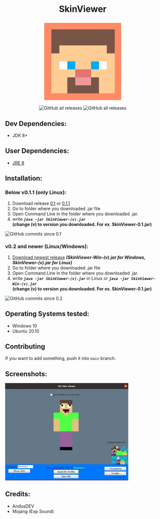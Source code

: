 # <p align="center">SkinViewer</p>

<p align="center">
 <img src="https://raw.githubusercontent.com/AndusDEV/SkinViewer/main/icon.png" alt="project icon" width="250" height="250">
</p>

<p align="center">
 <img alt="GitHub all releases" src="https://img.shields.io/github/downloads/AndusDEV/SkinViewer/total?color=%2397c6fc&label=DOWNLOADS&style=for-the-badge">
 <img alt="GitHub all releases" src="https://img.shields.io/github/v/release/AndusDEV/SkinViewer?label=NEWEST%20RELEASE&style=for-the-badge">
</p>

## Dev Dependencies:
- JDK 8+

## User Dependencies:
- [JRE 8](https://www.java.com/download/)

## Installation:

### Below v0.1.1 (only Linux):
1. Download release [0.1](https://github.com/AndusDEV/SkinViewer/releases/tag/v0.1) or [0.1.1](https://github.com/AndusDEV/SkinViewer/releases/tag/v0.1.1)
2. Go to folder where you downloaded .jar file
3. Open Command Line in the folder where you downloaded .jar.
4. write _**`java -jar SkinViewer-(v).jar`**_
</br>**(change (v) to version you downloaded. For ex. SkinViewer-0.1.jar)**

![GitHub commits since 0.1](https://img.shields.io/github/commits-since/AndusDEV/SkinViewer/v0.1?style=plastic)

### v0.2 and newer (Linux/Windows):
1. [Download newest release](https://github.com/AndusDEV/SkinViewer/releases/latest) _**(SkinViewer-Win-(v).jar for Windows, SkinViewer-(v).jar for Linux)**_
2. Go to folder where you downloaded .jar file
3. Open Command Line in the folder where you downloaded .jar.
4. write _**`java -jar SkinViewer-(v).jar`**_ in Linux or _**`java -jar SkinViewer-Win-(v).jar`**_
</br>**(change (v) to version you downloaded. For ex. SkinViewer-0.1.jar)**

![GitHub commits since 0.2](https://img.shields.io/github/commits-since/AndusDEV/SkinViewer/v0.2?style=plastic)

## Operating Systems tested:
 - Windows 10
 - Ubuntu 20.10

## Contributing
If you want to add something, push it into `main` branch.

## Screenshots:

<img src="https://github.com/AndusDEV/SkinViewer/blob/main/v2.0.png" alt="v2.0 with skin (no 2nd layer)" width="400" heigth="350">

## Credits:

- AndusDEV
- Mojang (Exp Sound)
